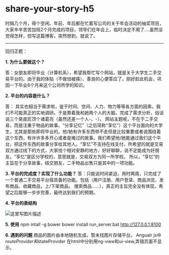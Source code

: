 # share-your-story-h5
时隔几个月，得个空闲。年前、年后都在忙着写公司的关于年会活动的抽奖项目，大家辛辛苦苦加班2个月完成的项目，领导们在年会上，临时决定不用了....虽然没觉得怎样，但写这篇博客，突然想到，就说了。


----------
回归正题：
	

**1. 为什么要做这个？**

答：女朋友即将毕业（计算机系），希望我帮忙写个网站，就是关于大学生二手交易平台的。由于我的体贴（不做怕被揍）、善良的心便答应了。刚好趁此机会，巩固一下毕业8个月来这个公司所学的知识。

**2. 平台的内容是什么？**

答：	其实也相当于需求啦，鉴于时间、空间、人力、物力等等各方面的因素，我们不可能真正的实地调研。于是靠着我和她两个人的大脑，完成了需求分析，俗话说三个臭皮匠顶个诸葛亮（虽然还差一个人-。-）。
    网站主题呢，不在于二手交易，而是注重于物品的故事。“分享记忆”（之后简称“享忆”）这个平台面向的大学生，尤其是那些即将毕业的。他/她有许多东西带不走但是比较重要或者说围绕着这个东西，有许许多多开心或者是难过的故事。我们希望他/她能通过我们这个平台，把这件东西的故事分享给其他人。“享忆”不支持在线支付，所希望的就是交易双方通过线下的方式，大家找个相对安静的地方，好好聊聊，说不定能成为好朋友。“享忆”是区分学校的，意思就是，交易双方为同一所学校。
所以，“享忆”的主旨在于分享故事，结交朋友，二手物品出售只是其中的一项功能。

**3. 平台的完成度？实现了什么功能？**
答：只能说时间紧迫，用时两周，只完成了一个普通二手交易平台宿具备的功能。包括（用户注册、用户登录、商品浏览、发布商品、收藏商品，上/下架商品， 搜索商品......），真正的主旨完全没有体现，希望之后能够一步步完善，最终达到我们的预期。

**4. 平台的表结构**

![这里写图片描述](https://img-blog.csdn.net/20180421144128283?watermark/2/text/aHR0cHM6Ly9ibG9nLmNzZG4ubmV0L0lUVDEzMDIx/font/5a6L5L2T/fontsize/400/fill/I0JBQkFCMA==/dissolve/70)

**5. 使用**
npm intall -g bower
bower install 
run_server.bat
http://127.0.0.1:8100

**6. 遇到的问题**
商品的图片由本地随机生成，暂未找图片存储平台。
Angualr js中 $routeProvider和$stateProvider 在html中分别用ng-view和ui-view,弄错页面不显示。
